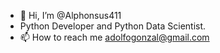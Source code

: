 - 👋 Hi, I’m @Alphonsus411
- Python Developer and Python Data Scientist. 
- 📫 How to reach me adolfogonzal@gmail.com

<!---
Alphonsus411/Alphonsus411 is a ✨ special ✨ repository because its `README.md` (this file) appears on your GitHub profile.
You can click the Preview link to take a look at your changes.
--->
